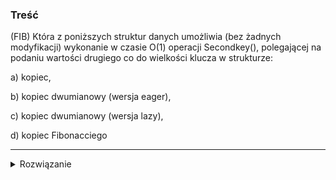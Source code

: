 ### Treść
(FIB)
Która z poniższych struktur danych umożliwia (bez żadnych modyfikacji) wykonanie w czasie O(1) operacji Secondkey(), polegającej na podaniu wartości drugiego co do wielkości klucza w strukturze:

a) kopiec,

b) kopiec dwumianowy (wersja eager),

c) kopiec dwumianowy (wersja lazy),

d) kopiec Fibonacciego

------
<details><summary>Rozwiązanie</summary>
<p>

a) (bo l lub r są kolejne)
